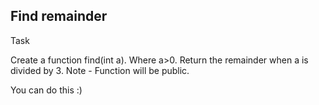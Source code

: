 ## Find remainder

Task

Create a function find(int a). Where a>0.
Return the remainder when a is divided by 3.
Note - Function will be public.

You can do this :)
